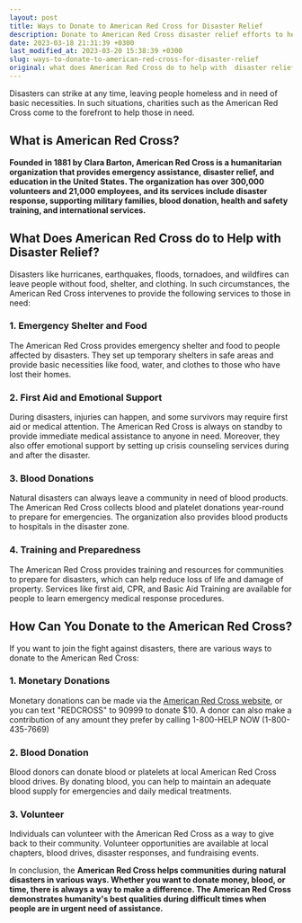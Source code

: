 ```yaml
---
layout: post
title: Ways to Donate to American Red Cross for Disaster Relief
description: Donate to American Red Cross disaster relief efforts to help those impacted by disasters both in the U.S. and around the world.
date: 2023-03-18 21:31:39 +0300
last_modified_at: 2023-03-20 15:38:39 +0300
slug: ways-to-donate-to-american-red-cross-for-disaster-relief
original: what does American Red Cross do to help with  disaster relief, how do they do it, how can i donate?
---
```

Disasters can strike at any time, leaving people homeless and in need of basic necessities. In such situations, charities such as the American Red Cross come to the forefront to help those in need.

## What is American Red Cross?

**Founded in 1881 by Clara Barton, American Red Cross is a humanitarian organization that provides emergency assistance, disaster relief, and education in the United States. The organization has over 300,000 volunteers and 21,000 employees, and its services include disaster response, supporting military families, blood donation, health and safety training, and international services.**

## What Does American Red Cross do to Help with Disaster Relief?

Disasters like hurricanes, earthquakes, floods, tornadoes, and wildfires can leave people without food, shelter, and clothing. In such circumstances, the American Red Cross intervenes to provide the following services to those in need:

### 1\. Emergency Shelter and Food

The American Red Cross provides emergency shelter and food to people affected by disasters. They set up temporary shelters in safe areas and provide basic necessities like food, water, and clothes to those who have lost their homes.

### 2\. First Aid and Emotional Support

During disasters, injuries can happen, and some survivors may require first aid or medical attention. The American Red Cross is always on standby to provide immediate medical assistance to anyone in need. Moreover, they also offer emotional support by setting up crisis counseling services during and after the disaster.

### 3\. Blood Donations

Natural disasters can always leave a community in need of blood products. The American Red Cross collects blood and platelet donations year-round to prepare for emergencies. The organization also provides blood products to hospitals in the disaster zone.

### 4\. Training and Preparedness

The American Red Cross provides training and resources for communities to prepare for disasters, which can help reduce loss of life and damage of property. Services like first aid, CPR, and Basic Aid Training are available for people to learn emergency medical response procedures.

## How Can You Donate to the American Red Cross?

If you want to join the fight against disasters, there are various ways to donate to the American Red Cross:

### 1\. Monetary Donations

Monetary donations can be made via the [American Red Cross website](https://www.redcross.org/), or you can text "REDCROSS" to 90999 to donate $10. A donor can also make a contribution of any amount they prefer by calling 1-800-HELP NOW (1-800-435-7669)

### 2\. Blood Donation

Blood donors can donate blood or platelets at local American Red Cross blood drives. By donating blood, you can help to maintain an adequate blood supply for emergencies and daily medical treatments.

### 3\. Volunteer

Individuals can volunteer with the American Red Cross as a way to give back to their community. Volunteer opportunities are available at local chapters, blood drives, disaster responses, and fundraising events.

In conclusion, the **American Red Cross helps communities during natural disasters in various ways. Whether you want to donate money, blood, or time, there is always a way to make a difference. The American Red Cross demonstrates humanity's best qualities during difficult times when people are in urgent need of assistance.**